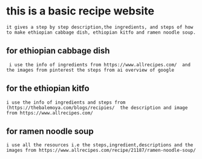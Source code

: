 # this is a basic recipe website
    it gives a step by step description,the ingredients, and steps of how to make ethiopian cabbage dish, ethiopian kitfo and ramen noodle soup.

## for ethiopian cabbage dish
     i use the info of ingredients from https://www.allrecipes.com/  and the images from pinterest the steps from ai overview of google

## for the ethiopian kitfo
    i use the info of ingredients and steps from (https://thebalemoya.com/blogs/recipies/  the description and image from https://www.allrecipes.com/

## for ramen noodle soup
    i use all the resources i.e the steps,ingredient,descriptions and the images from https://www.allrecipes.com/recipe/21187/ramen-noodle-soup/